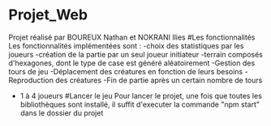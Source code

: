 # Projet_Web
Projet réalisé par BOUREUX Nathan et NOKRANI Ilies 
#Les fonctionnalités 
Les fonctionnalités implémentées sont :
-choix des statistiques par les joueurs
-création de la partie par un seul joueur initiateur 
-terrain composés d'hexagones, dont le type de case est généré aléatoirement
-Gestion des tours de jeu
-Déplacement des créatures en fonction de leurs besoins
-Reproduction des créatures 
-Fin de partie après un certain nombre de tours
- 1 à 4 joueurs
#Lancer le jeu
Pour lancer le projet, une fois que toutes les bibliothèques sont installé, il suffit d'executer la commande "npm start" dans le dossier du projet
